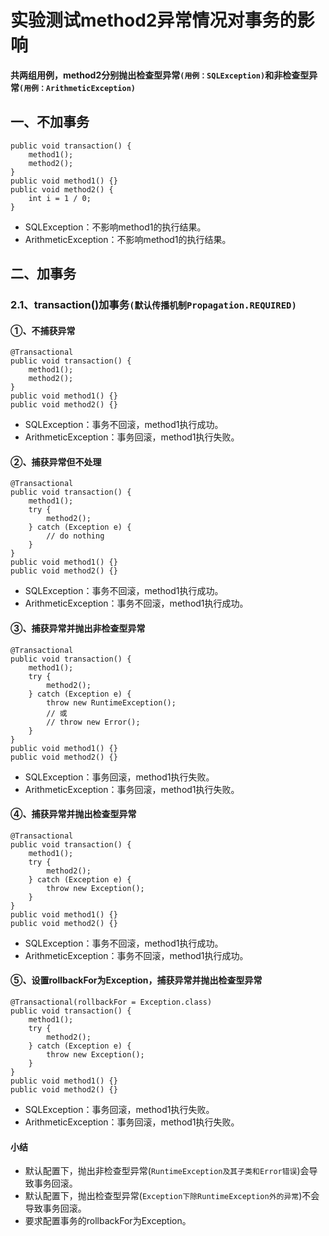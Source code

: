 # 实验测试method2异常情况对事务的影响
**共两组用例，method2分别抛出检查型异常`(用例：SQLException)`和非检查型异常`(用例：ArithmeticException)`**

## 一、不加事务
```text
public void transaction() {
    method1();
    method2();
}
public void method1() {}
public void method2() {
    int i = 1 / 0;
}
```
- SQLException：不影响method1的执行结果。
- ArithmeticException：不影响method1的执行结果。

## 二、加事务
### 2.1、transaction()加事务`(默认传播机制Propagation.REQUIRED)`
#### ①、不捕获异常
```text
@Transactional
public void transaction() {
    method1();
    method2();
}
public void method1() {}
public void method2() {}
```
- SQLException：事务不回滚，method1执行成功。
- ArithmeticException：事务回滚，method1执行失败。

#### ②、捕获异常但不处理
```text
@Transactional
public void transaction() {
    method1();
    try {
        method2();
    } catch (Exception e) {
        // do nothing
    }
}
public void method1() {}
public void method2() {}
```
- SQLException：事务不回滚，method1执行成功。
- ArithmeticException：事务不回滚，method1执行成功。

#### ③、捕获异常并抛出非检查型异常
```text
@Transactional
public void transaction() {
    method1();
    try {
        method2();
    } catch (Exception e) {
        throw new RuntimeException();
        // 或
        // throw new Error();
    }
}
public void method1() {}
public void method2() {}
```
- SQLException：事务回滚，method1执行失败。
- ArithmeticException：事务回滚，method1执行失败。

#### ④、捕获异常并抛出检查型异常
```text
@Transactional
public void transaction() {
    method1();
    try {
        method2();
    } catch (Exception e) {
        throw new Exception();
    }
}
public void method1() {}
public void method2() {}
```
- SQLException：事务不回滚，method1执行成功。
- ArithmeticException：事务不回滚，method1执行成功。

#### ⑤、设置rollbackFor为Exception，捕获异常并抛出检查型异常
```text
@Transactional(rollbackFor = Exception.class)
public void transaction() {
    method1();
    try {
        method2();
    } catch (Exception e) {
        throw new Exception();
    }
}
public void method1() {}
public void method2() {}
```
- SQLException：事务回滚，method1执行失败。
- ArithmeticException：事务回滚，method1执行失败。

#### 小结
- 默认配置下，抛出非检查型异常(`RuntimeException及其子类和Error错误`)会导致事务回滚。
- 默认配置下，抛出检查型异常(`Exception下除RuntimeException外的异常`)不会导致事务回滚。
- 要求配置事务的rollbackFor为Exception。